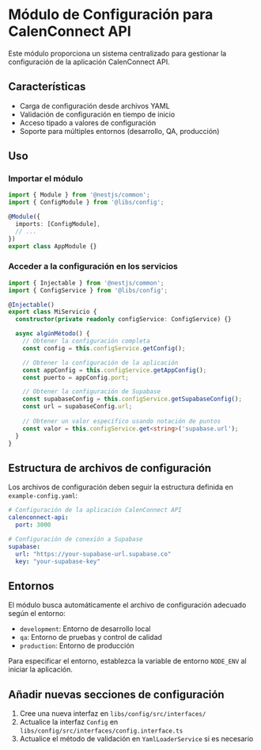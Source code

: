 # Módulo de Configuración para CalenConnect API

Este módulo proporciona un sistema centralizado para gestionar la configuración de la aplicación CalenConnect API.

## Características

- Carga de configuración desde archivos YAML
- Validación de configuración en tiempo de inicio
- Acceso tipado a valores de configuración
- Soporte para múltiples entornos (desarrollo, QA, producción)

## Uso

### Importar el módulo

```typescript
import { Module } from '@nestjs/common';
import { ConfigModule } from '@libs/config';

@Module({
  imports: [ConfigModule],
  // ...
})
export class AppModule {}
```

### Acceder a la configuración en los servicios

```typescript
import { Injectable } from '@nestjs/common';
import { ConfigService } from '@libs/config';

@Injectable()
export class MiServicio {
  constructor(private readonly configService: ConfigService) {}

  async algúnMétodo() {
    // Obtener la configuración completa
    const config = this.configService.getConfig();

    // Obtener la configuración de la aplicación
    const appConfig = this.configService.getAppConfig();
    const puerto = appConfig.port;

    // Obtener la configuración de Supabase
    const supabaseConfig = this.configService.getSupabaseConfig();
    const url = supabaseConfig.url;
    
    // Obtener un valor específico usando notación de puntos
    const valor = this.configService.get<string>('supabase.url');
  }
}
```

## Estructura de archivos de configuración

Los archivos de configuración deben seguir la estructura definida en `example-config.yaml`:

```yaml
# Configuración de la aplicación CalenConnect API
calenconnect-api:
  port: 3000

# Configuración de conexión a Supabase
supabase:
  url: "https://your-supabase-url.supabase.co"
  key: "your-supabase-key"
```

## Entornos

El módulo busca automáticamente el archivo de configuración adecuado según el entorno:

- `development`: Entorno de desarrollo local
- `qa`: Entorno de pruebas y control de calidad
- `production`: Entorno de producción

Para especificar el entorno, establezca la variable de entorno `NODE_ENV` al iniciar la aplicación.

## Añadir nuevas secciones de configuración

1. Cree una nueva interfaz en `libs/config/src/interfaces/`
2. Actualice la interfaz `Config` en `libs/config/src/interfaces/config.interface.ts`
3. Actualice el método de validación en `YamlLoaderService` si es necesario 